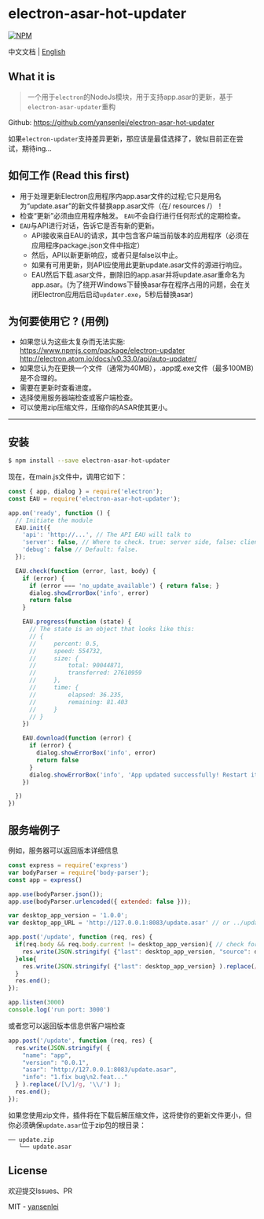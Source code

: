 # electron-asar-hot-updater
[![NPM](https://user-gold-cdn.xitu.io/2018/12/17/167ba2fc49bb1b2e?w=384&h=56&f=png&s=4570)](https://nodei.co/npm/electron-asar-hot-updater/)

中文文档 | [English](README.md)

## What it is

> 一个用于`electron`的NodeJs模块，用于支持app.asar的更新，基于`electron-asar-updater`重构

Github: https://github.com/yansenlei/electron-asar-hot-updater

如果`electron-updater`支持差异更新，那应该是最佳选择了，貌似目前正在尝试，期待ing...

## 如何工作 (Read this first)
* 用于处理更新Electron应用程序内app.asar文件的过程;它只是用名为“update.asar”的新文件替换app.asar文件（在/ resources /）！
* 检查“更新”必须由应用程序触发。 `EAU`不会自行进行任何形式的定期检查。
* `EAU`与API进行对话，告诉它是否有新的更新。
    * API接收来自EAU的请求，其中包含客户端当前版本的应用程序（必须在应用程序package.json文件中指定）
    * 然后，API以新更新响应，或者只是false以中止。
    * 如果有可用更新，则API应使用此更新update.asar文件的源进行响应。
    * EAU然后下载.asar文件，删除旧的app.asar并将update.asar重命名为app.asar。(为了绕开Windows下替换asar存在程序占用的问题，会在关闭Electron应用后启动`updater.exe`，5秒后替换asar)

## 为何要使用它 ? (用例)
* 如果您认为这些太复杂而无法实施:
https://www.npmjs.com/package/electron-updater
http://electron.atom.io/docs/v0.33.0/api/auto-updater/
* 如果您认为在更换一个文件（通常为40MB），.app或.exe文件（最多100MB）是不合理的。
* 需要在更新时查看进度。
* 选择使用服务器端检查或客户端检查。
* 可以使用zip压缩文件，压缩你的ASAR使其更小。

---

## 安装
```bash
$ npm install --save electron-asar-hot-updater
```
现在，在main.js文件中，调用它如下：
```js
const { app, dialog } = require('electron');
const EAU = require('electron-asar-hot-updater');

app.on('ready', function () {
  // Initiate the module
  EAU.init({
    'api': 'http://...', // The API EAU will talk to
    'server': false, // Where to check. true: server side, false: client side, default: true.
    'debug': false // Default: false.
  });

  EAU.check(function (error, last, body) {
    if (error) {
      if (error === 'no_update_available') { return false; }
      dialog.showErrorBox('info', error)
      return false
    }

    EAU.progress(function (state) {
      // The state is an object that looks like this:
      // {
      //     percent: 0.5,               
      //     speed: 554732,              
      //     size: {
      //         total: 90044871,        
      //         transferred: 27610959   
      //     },
      //     time: {
      //         elapsed: 36.235,        
      //         remaining: 81.403       
      //     }
      // }
    })

    EAU.download(function (error) {
      if (error) {
        dialog.showErrorBox('info', error)
        return false
      }
      dialog.showErrorBox('info', 'App updated successfully! Restart it please.')
    })

  })
})
```

## 服务端例子
例如，服务器可以返回版本详细信息
```js
const express = require('express')
var bodyParser = require('body-parser');
const app = express()

app.use(bodyParser.json());
app.use(bodyParser.urlencoded({ extended: false }));

var desktop_app_version = '1.0.0';
var desktop_app_URL = 'http://127.0.0.1:8083/update.asar' // or ../update.zip

app.post('/update', function (req, res) {
  if(req.body && req.body.current != desktop_app_version){ // check for server side
    res.write(JSON.stringify( {"last": desktop_app_version, "source": desktop_app_URL} ).replace(/[\/]/g, '\\/') );
  }else{
    res.write(JSON.stringify( {"last": desktop_app_version} ).replace(/[\/]/g, '\\/') );
  }
  res.end();
});

app.listen(3000)
console.log('run port: 3000')
```
或者您可以返回版本信息供客户端检查
```js
app.post('/update', function (req, res) {
  res.write(JSON.stringify( {
    "name": "app",
    "version": "0.0.1",
    "asar": "http://127.0.0.1:8083/update.asar",
    "info": "1.fix bug\n2.feat..."
  } ).replace(/[\/]/g, '\\/') );
  res.end();
});
```
如果您使用zip文件，插件将在下载后解压缩文件，这将使你的更新文件更小，但你必须确保`update.asar`位于zip包的根目录：
```
── update.zip
   └── update.asar
```

## License

欢迎提交Issues、PR

MIT - [yansenlei](https://github.com/yansenlei)